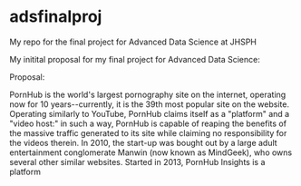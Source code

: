 # adsfinalproj
My repo for the final project for Advanced Data Science at JHSPH

My initital proposal for my final project for Advanced Data Science:

Proposal:

PornHub is the world's largest pornography site on the internet, operating now for 10 years--currently, it is the 39th most popular site on the website. Operating similarly to YouTube, PornHub claims itself as a "platform" and a "video host:" in such a way, PornHub is capable of reaping the benefits of the massive traffic generated to its site while claiming no responsibility for the videos therein.
In 2010, the start-up was bought out by a large adult entertainment conglomerate Manwin (now known as MindGeek), who owns several other similar websites.
Started in 2013, PornHub Insights is a platform 
